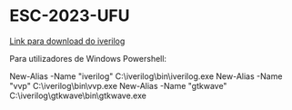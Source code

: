 # ESC-2023-UFU

[Link para download do iverilog](https://bleyer.org/icarus/)

Para utilizadores de Windows Powershell:

New-Alias -Name "iverilog" C:\iverilog\bin\iverilog.exe
New-Alias -Name "vvp" C:\iverilog\bin\vvp.exe
New-Alias -Name "gtkwave" C:\iverilog\gtkwave\bin\gtkwave.exe
